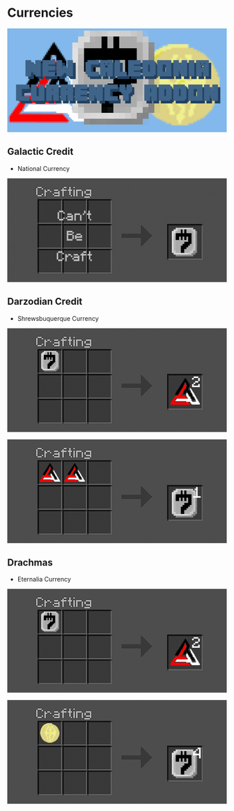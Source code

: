 # Currencies

![Background](../background.png)

## Galactic Credit
- National Currency

![credit_recipe.png](images/credit_recipe.png)

## Darzodian Credit
- Shrewsbuquerque Currency

![darzodian_credit_recipe.gif](images/darzodian_credit_recipe.gif)

![darzodian_credit_revert.gif](images/darzodian_credit_revert.gif)

## Drachmas 
- Eternalia Currency

![darchma_credit_recipe.gif](images/darchma_credit_recipe.gif)

![darchma_credit_revert](images/darchma_credit_revert.gif)
